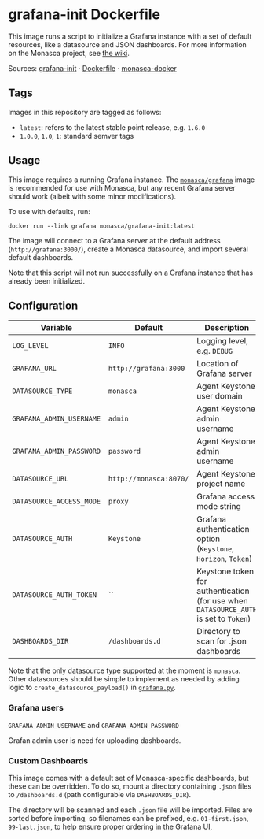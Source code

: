 grafana-init Dockerfile
=======================

This image runs a script to initialize a Grafana instance with a set of default
resources, like a datasource and JSON dashboards. For more information on the
Monasca project, see [the wiki][1].

Sources: [grafana-init][2] &middot; [Dockerfile][3] &middot; [monasca-docker][4]

Tags
----

Images in this repository are tagged as follows:

 * `latest`: refers to the latest stable point release, e.g. `1.6.0`
 * `1.0.0`, `1.0`, `1`: standard semver tags

Usage
-----

This image requires a running Grafana instance. The [`monasca/grafana`][5] image
is recommended for use with Monasca, but any recent Grafana server should work
(albeit with some minor modifications).

To use with defaults, run:

    docker run --link grafana monasca/grafana-init:latest

The image will connect to a Grafana server at the default address
(`http://grafana:3000/`), create a Monasca datasource, and import several
default dashboards.

Note that this script will not run successfully on a Grafana instance that has
already been initialized.

Configuration
-------------

| Variable           | Default                | Description                     |
|--------------------|------------------------|---------------------------------|
| `LOG_LEVEL`        | `INFO`                 | Logging level, e.g. `DEBUG`     |
| `GRAFANA_URL`      | `http://grafana:3000`  | Location of Grafana server      |
| `DATASOURCE_TYPE`  | `monasca`              | Agent Keystone user domain      |
| `GRAFANA_ADMIN_USERNAME`  | `admin`         | Agent Keystone admin username   |
| `GRAFANA_ADMIN_PASSWORD`  | `password`      | Agent Keystone admin username   |
| `DATASOURCE_URL`   | `http://monasca:8070/` | Agent Keystone project name     |
| `DATASOURCE_ACCESS_MODE` | `proxy`          | Grafana access mode string      |
| `DATASOURCE_AUTH`  | `Keystone`             | Grafana authentication option (`Keystone`, `Horizon`, `Token`) |
| `DATASOURCE_AUTH_TOKEN` | ``                | Keystone token for authentication (for use when `DATASOURCE_AUTH` is set to `Token`) |
| `DASHBOARDS_DIR`   | `/dashboards.d`        | Directory to scan for .json dashboards |

Note that the only datasource type supported at the moment is `monasca`. Other
datasources should be simple to implement as needed by adding logic to
`create_datasource_payload()` in [`grafana.py`][6].

### Grafana users

`GRAFANA_ADMIN_USERNAME` and `GRAFANA_ADMIN_PASSWORD`

Grafan admin user is need for uploading dashboards.


### Custom Dashboards

This image comes with a default set of Monasca-specific dashboards, but these
can be overridden. To do so, mount a directory containing `.json` files to
`/dashboards.d` (path configurable via `DASHBOARDS_DIR`).

The directory will be scanned and each `.json` file will be imported. Files are
sorted before importing, so filenames can be prefixed, e.g. `01-first.json`,
`99-last.json`, to help ensure proper ordering in the Grafana UI,


[1]: https://wiki.openstack.org/wiki/Monasca
[2]: https://github.com/monasca/monasca-docker/blob/master/grafana-init/
[3]: https://github.com/monasca/monasca-docker/blob/master/grafana-init/Dockerfile
[4]: https://github.com/monasca/monasca-docker/
[5]: https://hub.docker.com/r/monasca/grafana/
[6]: https://github.com/monasca/monasca-docker/blob/master/grafana-init/grafana.py
